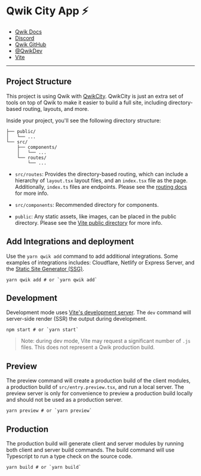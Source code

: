 # Qwik City App ⚡️

- [Qwik Docs](https://qwik.builder.io/)
- [Discord](https://qwik.builder.io/chat)
- [Qwik GitHub](https://github.com/BuilderIO/qwik)
- [@QwikDev](https://twitter.com/QwikDev)
- [Vite](https://vitejs.dev/)

---

## Project Structure

This project is using Qwik with
[QwikCity](https://qwik.builder.io/qwikcity/overview/).
QwikCity is just an extra set of tools on top of Qwik to make it easier to
build a full site, including directory-based routing, layouts, and more.

Inside your project, you'll see the following directory structure:

```text
├── public/
│   └── ...
└── src/
    ├── components/
    │   └── ...
    └── routes/
        └── ...
```

- `src/routes`: Provides the directory-based routing, which can include
  a hierarchy of `layout.tsx` layout files, and an `index.tsx` file as the page.
  Additionally, `index.ts` files are endpoints. Please see the
  [routing docs](https://qwik.builder.io/qwikcity/routing/overview/) for more info.

- `src/components`: Recommended directory for components.

- `public`: Any static assets, like images, can be placed in the public directory.
  Please see the [Vite public directory](https://vitejs.dev/guide/assets.html#the-public-directory)
  for more info.

## Add Integrations and deployment

Use the `yarn qwik add` command to add additional integrations. Some examples of
integrations includes: Cloudflare, Netlify or Express Server, and the
[Static Site Generator (SSG)](https://qwik.builder.io/qwikcity/guides/static-site-generation/).

```shell
yarn qwik add # or `yarn qwik add`
```

## Development

Development mode uses [Vite's development server](https://vitejs.dev/). The `dev`
command will server-side render (SSR) the output during development.

```shell
npm start # or `yarn start`
```

> Note: during dev mode, Vite may request a significant number of `.js` files.
> This does not represent a Qwik production build.

## Preview

The preview command will create a production build of the client modules, a production
build of `src/entry.preview.tsx`, and run a local server. The preview server is only
for convenience to preview a production build locally and should not be used as a
production server.

```shell
yarn preview # or `yarn preview`
```

## Production

The production build will generate client and server modules by running
both client and server build commands. The build command will use Typescript
to run a type check on the source code.

```shell
yarn build # or `yarn build`
```
